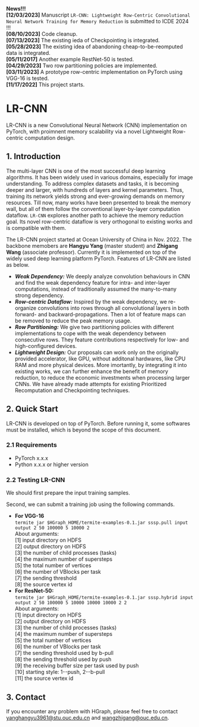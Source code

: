 **News!!!**   
**[12/03/2023]** Manuscript `LR-CNN: Lightweight Row-Centric Convolutional Neural Network Training for Memory Reduction` is submitted to ICDE 2024 !!!  
**[08/10/2023]** Code cleanup.   
**[07/13/2023]** The existing ieda of Checkpointing is integrated.   
**[05/28/2023]** The existing idea of abandoning cheap-to-be-reomputed data is integrated.  
**[05/11/2017]** Another example RestNet-50 is tested.  
**[04/29/2023]** Two row partitioning policies are implemented.   
**[03/11/2023]** A prototype row-centric implementation on PyTorch using VGG-16 is tested.  
**[11/17/2022]** This project starts.  

# LR-CNN
LR-CNN is a new Convolutional Neural Network (CNN) implementation on PyTorch, with proimnent memory scalability via a novel Lightweight Row-centric computation design.

## 1. Introduction
The multi-layer CNN is one of the most successful deep learning algorithms. It has been widely used in various domains, especially for image understanding. To address complex datasets and tasks, it is becoming deeper and larger, with hundreds of layers and kernel parameters. Thus, training its network yields strong and ever-growing demands on memory resources. Till now, many works have been presented to break the memory wall, but all of them follow the conventional layer-by-layer computation dataflow. `LR-CNN` explores another path to achieve the memory reduction goal. Its novel row-centric dataflow is very orthogonal to existing works and is compatible with them. 

The LR-CNN project started at Ocean University of China in Nov. 2022. The backbone memobers are **Hangyu Yang** (master student) and **Zhigang Wang** (associate professor). Currently it is implemented on top of the widely used deep learning platform PyTorch. Features of LR-CNN are listed as below.   

* ___Weak Dependency:___ We deeply analyze convolution behaviours in CNN and find the weak dependency feature for intra- and inter-layer computations, instead of traditionally assumed the many-to-many strong dependency.  
* ___Row-centric Dataflow:___ Inspired by the weak dependency, we re-organize convolutions into rows through all convolutional layers in both forward- and backward-propagations. Then a lot of feature maps can be removed to reduce the peak memory usage.    
* ___Row Partitioning:___ We give two partitioning policies with different implementations to cope with the weak dependency between consecutive rows. They feature contributions respectively for low- and high-configured devices.
* ___Lightweight Design:___ Our proposals can work only on the originally provided accelerator, like GPU, without additonal hardwares, like CPU RAM and more physical devices. More imortantly, by integrating it into existing works, we can further enhance the benefit of memory reduction, to reduce the economic investments when processing larger CNNs. We have already made attempts for existing Prioritized Recomputation and Checkpointing techniques.        

## 2. Quick Start
LR-CNN is developed on top of PyTorch. Before running it, some softwares must be installed, which is beyond the scope of this document. 

### 2.1 Requirements
* PyTorch x.x.x  
* Python x.x.x or higher version   

### 2.2 Testing LR-CNN  
We should first prepare the input training samples.     

Second, we can submit a training job using the following commands.  
* __For VGG-16__  
`termite jar $HGraph_HOME/termite-examples-0.1.jar sssp.pull input output 2 50 100000 5 10000 2`  
About arguments:  
[1] input directory on HDFS  
[2] output directory on HDFS  
[3] the number of child processes (tasks)  
[4] the maximum number of supersteps  
[5] the total number of vertices  
[6] the number of VBlocks per task  
[7] the sending threshold  
[8] the source vertex id  
* __For ResNet-50:__  
`termite jar $HGraph_HOME/termite-examples-0.1.jar sssp.hybrid input output 2 50 100000 5 10000 10000 10000 2 2`  
About arguments:  
[1] input directory on HDFS  
[2] output directory on HDFS  
[3] the number of child processes (tasks)  
[4] the maximum number of supersteps  
[5] the total number of vertices  
[6] the number of VBlocks per task  
[7] the sending threshold used by b-pull  
[8] the sending threshold used by push  
[9] the receiving buffer size per task used by push  
[10] starting style: 1--push, 2--b-pull  
[11] the source vertex id    


## 3. Contact  
If you encounter any problem with HGraph, please feel free to contact yanghangyu3961@stu.ouc.edu.cn and wangzhigang@ouc.edu.cn.

